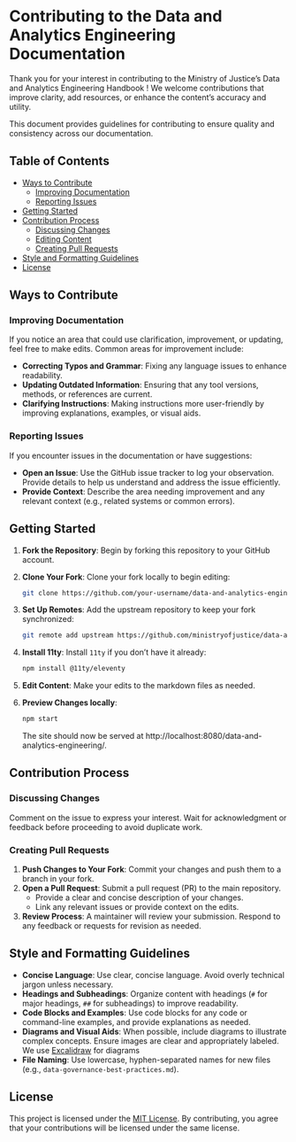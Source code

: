 
# Contributing to the Data and Analytics Engineering Documentation

Thank you for your interest in contributing to the Ministry of Justice’s Data and Analytics Engineering Handbook ! We welcome contributions that improve clarity, add resources, or enhance the content’s accuracy and utility.

This document provides guidelines for contributing to ensure quality and consistency across our documentation.

## Table of Contents

- [Ways to Contribute](#ways-to-contribute)
  - [Improving Documentation](#improving-documentation)
  - [Reporting Issues](#reporting-issues)
- [Getting Started](#getting-started)
- [Contribution Process](#contribution-process)
  - [Discussing Changes](#discussing-changes)
  - [Editing Content](#editing-content)
  - [Creating Pull Requests](#creating-pull-requests)
- [Style and Formatting Guidelines](#style-and-formatting-guidelines)
- [License](#license)

## Ways to Contribute

### Improving Documentation

If you notice an area that could use clarification, improvement, or updating, feel free to make edits. Common areas for improvement include:

- **Correcting Typos and Grammar**: Fixing any language issues to enhance readability.
- **Updating Outdated Information**: Ensuring that any tool versions, methods, or references are current.
- **Clarifying Instructions**: Making instructions more user-friendly by improving explanations, examples, or visual aids.

### Reporting Issues

If you encounter issues in the documentation or have suggestions:

- **Open an Issue**: Use the GitHub issue tracker to log your observation. Provide details to help us understand and address the issue efficiently.
- **Provide Context**: Describe the area needing improvement and any relevant context (e.g., related systems or common errors).

## Getting Started

1. **Fork the Repository**: Begin by forking this repository to your GitHub account.
2. **Clone Your Fork**: Clone your fork locally to begin editing:
   ```bash
   git clone https://github.com/your-username/data-and-analytics-engineering.git
   ```
3. **Set Up Remotes**: Add the upstream repository to keep your fork synchronized:
   ```bash
   git remote add upstream https://github.com/ministryofjustice/data-and-analytics-engineering.git
   ```
4. **Install 11ty**: Install `11ty` if you don’t have it already:
    ```bash
    npm install @11ty/eleventy
    ```
5. **Edit Content**: Make your edits to the markdown files as needed.

6. **Preview Changes locally**:
    ```bash
    npm start
    ```
    The site should now be served at http://localhost:8080/data-and-analytics-engineering/.

## Contribution Process

### Discussing Changes

Comment on the issue to express your interest. Wait for acknowledgment or feedback before proceeding to avoid duplicate work.


### Creating Pull Requests

1. **Push Changes to Your Fork**: Commit your changes and push them to a branch in your fork.
2. **Open a Pull Request**: Submit a pull request (PR) to the main repository.
   - Provide a clear and concise description of your changes.
   - Link any relevant issues or provide context on the edits.
3. **Review Process**: A maintainer will review your submission. Respond to any feedback or requests for revision as needed.

## Style and Formatting Guidelines

- **Concise Language**: Use clear, concise language. Avoid overly technical jargon unless necessary.
- **Headings and Subheadings**: Organize content with headings (`#` for major headings, `##` for subheadings) to improve readability.
- **Code Blocks and Examples**: Use code blocks for any code or command-line examples, and provide explanations as needed.
- **Diagrams and Visual Aids**: When possible, include diagrams to illustrate complex concepts. Ensure images are clear and appropriately labeled. We use [Excalidraw](https://excalidraw.com/) for diagrams
- **File Naming**: Use lowercase, hyphen-separated names for new files (e.g., `data-governance-best-practices.md`).

## License

This project is licensed under the [MIT License](LICENSE). By contributing, you agree that your contributions will be licensed under the same license.

